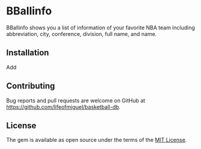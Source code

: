 # BBallinfo

BBallinfo shows you a list of information of your favorite NBA team including abbreviation, city, conference, division, full name, and name.

## Installation
Add

## Contributing
Bug reports and pull requests are welcome on GitHub at https://github.com/lifeofmiguel/basketball-db.

## License
The gem is available as open source under the terms of the [MIT License](https://opensource.org/licenses/MIT).

